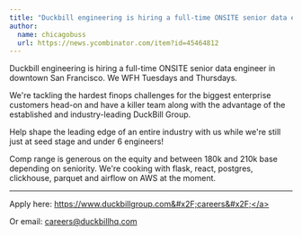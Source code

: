 ```yaml
---
title: "Duckbill engineering is hiring a full-time ONSITE senior data engineer in downtown San Francisco. We WFH Tuesdays and Thursdays."
author:
  name: chicagobuss
  url: https://news.ycombinator.com/item?id=45464812
---
```

Duckbill engineering is hiring a full-time ONSITE senior data engineer in downtown San Francisco. We WFH Tuesdays and Thursdays.

We&#x27;re tackling the hardest finops challenges for the biggest enterprise customers head-on and have a killer team along with the advantage of the established and industry-leading DuckBill Group.

Help shape the leading edge of an entire industry with us while we&#x27;re still just at seed stage and under 6 engineers!

Comp range is generous on the equity and between 180k and 210k base depending on seniority. We&#x27;re cooking with flask, react, postgres, clickhouse, parquet and airflow on AWS at the moment.

---

Apply here: <a href="https:&#x2F;&#x2F;www.duckbillgroup.com&#x2F;careers&#x2F;" rel="nofollow">https:&#x2F;&#x2F;www.duckbillgroup.com&#x2F;careers&#x2F;</a>

Or email: careers@duckbillhq.com
<JobApplication />
